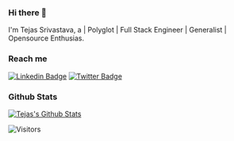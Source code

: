 ### Hi there 👋

<!--
**tejassrivastava/tejassrivastava** is a ✨ _special_ ✨ repository because its `README.md` (this file) appears on your GitHub profile.

Here are some ideas to get you started:

- 🔭 I’m currently working on ...
- 🌱 I’m currently learning ...
- 👯 I’m looking to collaborate on ...
- 🤔 I’m looking for help with ...
- 💬 Ask me about ...
- 📫 How to reach me: ...
- 😄 Pronouns: ...
- ⚡ Fun fact: ...
-->

I'm Tejas Srivastava, a | Polyglot | Full Stack Engineer | Generalist | Opensource Enthusias.


### Reach me

[![Linkedin Badge](https://img.shields.io/badge/LinkedIn-0077B5?style=for-the-badge&logo=linkedin&logoColor=white)](https://www.linkedin.com/in/tejassrivastava)
[![Twitter Badge](https://img.shields.io/badge/Twitter-1DA1F2?style=for-the-badge&logo=twitter&logoColor=white)](https://twitter.com/teju94)



### Github Stats

[![Tejas's Github Stats](https://github-readme-stats.vercel.app/api?username=tejassrivastava&count_private=true&theme=default&show_icons=true)](https://github.com/tejassrivastava)

![Visitors](https://visitor-badge.glitch.me/badge?page_id=tejassrivastava.tejassrivastava)
